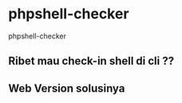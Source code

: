 # phpshell-checker
phpshell-checker

## Ribet mau check-in shell di cli ??
## Web Version solusinya
